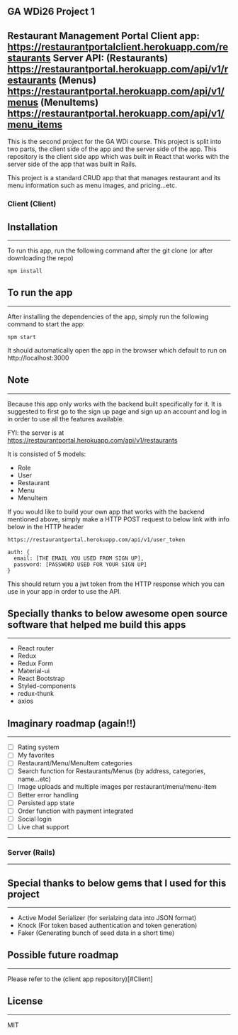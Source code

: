 ## GA WDi26 Project 1
Restaurant Management Portal
Client app: https://restaurantportalclient.herokuapp.com/restaurants
Server API:
(Restaurants)
https://restaurantportal.herokuapp.com/api/v1/restaurants
(Menus)
https://restaurantportal.herokuapp.com/api/v1/menus
(MenuItems)
https://restaurantportal.herokuapp.com/api/v1/menu_items
---
This is the second project for the GA WDi course. This project is split into two parts, the client side of the app and the server side of the app. This repository is the client side app which was built in React that works with the server side of the app that was built in Rails.

This project is a standard CRUD app that that manages restaurant and its menu information such as menu images, and pricing...etc.

### Client (Client)

## Installation
---
To run this app, run the following command after the git clone (or after downloading the repo)

```
npm install
```

## To run the app
---
After installing the dependencies of the app, simply run the following command to start the app:

```
npm start
```
It should automatically open the app in the browser which default to run on http://localhost:3000


## Note
---
Because this app only works with the backend built specifically for it. It is suggested to first go to the sign up page and sign up an account and log in in order to use all the features available.

FYI: the server is at https://restaurantportal.herokuapp.com/api/v1/restaurants

It is consisted of 5 models:
- Role
- User
- Restaurant
- Menu
- MenuItem

If you would like to build your own app that works with the backend mentioned above, simply make a HTTP POST request to below link with info below in the HTTP header

`https://restaurantportal.herokuapp.com/api/v1/user_token`

```
auth: {
  email: [THE EMAIL YOU USED FROM SIGN UP],
  password: [PASSWORD USED FOR YOUR SIGN UP]
}
```

This should return you a jwt token from the HTTP response which you can use in your app in order to use the API.

## Specially thanks to below awesome open source software that helped me build this apps
---
- React router
- Redux
- Redux Form
- Material-ui
- React Bootstrap
- Styled-components
- redux-thunk
- axios

## Imaginary roadmap (again!!)
---
- [ ] Rating system
- [ ] My favorites
- [ ] Restaurant/Menu/MenuItem categories
- [ ] Search function for Restaurants/Menus (by address, categories, name...etc)
- [ ] Image uploads and multiple images per restaurant/menu/menu-item
- [ ] Better error handling
- [ ] Persisted app state
- [ ] Order function with payment integrated
- [ ] Social login
- [ ] Live chat support
---

### Server (Rails)
---
## Special thanks to below gems that I used for this project
---
- Active Model Serializer (for serialzing data into JSON format)
- Knock (For token based authentication and token generation)
- Faker (Generating bunch of seed data in a short time)

## Possible future roadmap
---
Please refer to the (client app repository)[#Client]

## License
---
MIT
